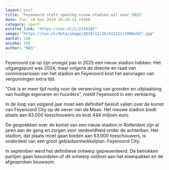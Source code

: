 ```yaml
---
layout: post
title: "Feyenoord stelt opening nieuw stadion uit naar 2025"
date: Tue, 10 Dec 2019 20:20:14 +0100
category: sport
externe_link: "https://nos.nl/l/2314182"
image: "https://nos.nl/data/image/2019/12/10/613221/1008x567.jpg"
aantal: 160
unieke: 102
author: "NOS"
---
```


<p>Feyenoord zal op zijn vroegst pas in 2025 een nieuw stadion hebben. Het uitgangspunt was 2024, maar volgens de directie en raad van commissarissen van het stadion en Feyenoord kost het aanvragen van vergunningen extra tijd.</p>
<p>"Ook is er meer tijd nodig voor de verwerving van gronden en uitplaatsing van huidige eigenaren en huurders", meldt Feyenoord in een verklaring.</p>
<p>In de loop van volgend jaar moet een definitief besluit vallen over de komst van Feyenoord City op de oever van de Maas. Het nieuwe stadion biedt plaats aan 63.000 toeschouwers en kost 444 miljoen euro.</p>
<p>De gesprekken over de komst van een nieuw stadion in Rotterdam zijn al jaren aan de gang en zorgen voor verdeeldheid onder de achterban. Het stadion, dat plaats moet gaan bieden aan 63.000 toeschouwers, is onderdeel van een groot gebiedsontwikkelplan: Feyenoord City.</p>
<p>In september werd het definitieve ontwerp gepresenteerd. De betrokken partijen gaan beoordelen of dit ontwerp voldoet aan het eisenpakket en de afgesproken bouwsom.</p>
